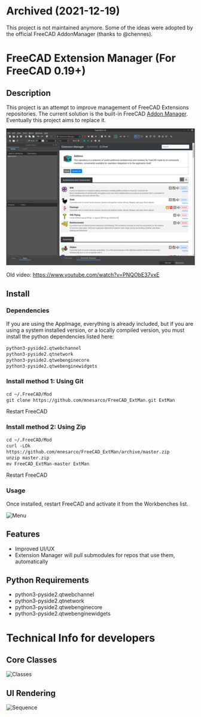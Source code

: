 # Archived (2021-12-19)
This project is not maintained anymore. Some of the ideas were adopted by the official FreeCAD AddonManager (thanks to @chennes).

# FreeCAD Extension Manager (For FreeCAD 0.19+)

## Description

This project is an attempt to improve management of FreeCAD Extensions repositories. The current solution is the built-in FreeCAD [Addon Manager](https://wiki.freecadweb.org/AddonManager). Eventually this project aims to replace it.

![Sequence](https://github.com/mnesarco/FreeCAD_ExtMan/raw/master/freecad/extman/resources/docs/ExtMan_Screenshot1.png)

Old video: https://www.youtube.com/watch?v=PNQObE37vxE

## Install

### Dependencies

If you are using the AppImage, everything is already included, but if you are using a system installed version, or a locally compiled version, you must install the python dependencies listed here:

```
python3-pyside2.qtwebchannel
python3-pyside2.qtnetwork
python3-pyside2.qtwebenginecore
python3-pyside2.qtwebenginewidgets
```

### Install method 1: Using Git
```
cd ~/.FreeCAD/Mod
git clone https://github.com/mnesarco/FreeCAD_ExtMan.git ExtMan
```
Restart FreeCAD

### Install method 2: Using Zip
```
cd ~/.FreeCAD/Mod
curl -LOk https://github.com/mnesarco/FreeCAD_ExtMan/archive/master.zip
unzip master.zip
mv FreeCAD_ExtMan-master ExtMan
```
Restart FreeCAD

### Usage

Once installed, restart FreeCAD and activate it from the Workbenches list.


![Menu](https://github.com/mnesarco/FreeCAD_ExtMan/raw/master/freecad/extman/resources/docs/workbenches.png)


## Features

* Improved UI/UX
* Extension Manager will pull submodules for repos that use them, automatically

## Python Requirements

* python3-pyside2.qtwebchannel
* python3-pyside2.qtnetwork
* python3-pyside2.qtwebenginecore
* python3-pyside2.qtwebenginewidgets



# Technical Info for developers

## Core Classes

![Classes](https://github.com/mnesarco/FreeCAD_ExtMan/raw/master/freecad/extman/resources/docs/core-classes.png)

## UI Rendering

![Sequence](https://github.com/mnesarco/FreeCAD_ExtMan/raw/master/freecad/extman/resources/docs/gui-cycle.png)
